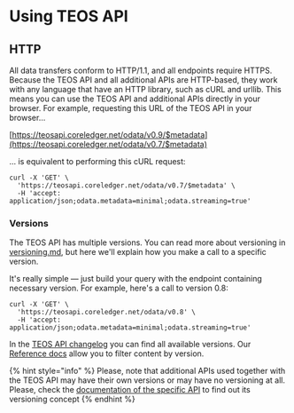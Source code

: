 # Using TEOS API

## HTTP

All data transfers conform to HTTP/1.1, and all endpoints require HTTPS. Because the TEOS API and all additional APIs are HTTP-based, they work with any language that have an HTTP library, such as cURL and urllib. This means you can use the TEOS API and additional APIs directly in your browser. For example, requesting this URL of the TEOS API in your browser...

[https://teosapi.coreledger.net/odata/v0.9/$metadata](https://teosapi.coreledger.net/odata/v0.7/$metadata)

... is equivalent to performing this cURL request:

```
curl -X 'GET' \
  'https://teosapi.coreledger.net/odata/v0.7/$metadata' \
  -H 'accept: application/json;odata.metadata=minimal;odata.streaming=true'
```

### Versions <a href="#versions" id="versions"></a>

The TEOS API has multiple versions. You can read more about versioning in [versioning.md](../using-the-teos-api/versioning.md "mention"), but here we'll explain how you make a call to a specific version.

It's really simple — just build your query with the endpoint containing necessary version. For example, here's a call to version 0.8:

```
curl -X 'GET' \
  'https://teosapi.coreledger.net/odata/v0.8' \
  -H 'accept: application/json;odata.metadata=minimal;odata.streaming=true'
```

In the [TEOS API changelog](../changelog/) you can find all available versions. Our [Reference docs](../reference/) allow you to filter content by version.

{% hint style="info" %}
Please, note that additional APIs used together with the TEOS API may have their own versions or may have no versioning at all. Please, check the [documentation of the specific API](../using-additional-apis-of-teos-platform/) to find out its versioning concept
{% endhint %}
